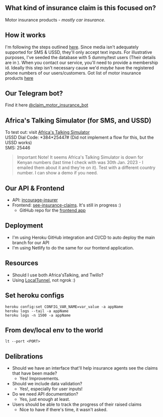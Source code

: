 ## What kind of insurance claim is this focused on?
Motor insurance products - _mostly car insurance_.

## How it works
I'm following the steps outlined [here](https://mtek-services.com/knowledge-base/how-to-make-a-motor-vehicle-accident-or-damage-claim/). Since media isn't adequately supported for SMS & USSD, they'll only accept text inputs. For illustrative purposes, I've seeded the database with 5 dummy/test users (Their details are in ).
When you contact our service, you'll need to provide a membership id. Ideally this step isn't necessary cause we'd _maybe_ have the registered phone numbers of our users/customers. Got list of motor insurance products [here](https://www.cholainsurance.com/knowledge-center/car-insurance/the-different-types-of-motor-insurance)

## Our Telegram bot?
Find it here [@claim_motor_insurance_bot](http://t.me/claim_motor_insurance_bot)

## Africa's Talking Simulator (for SMS, and USSD)
To test out: visit [Africa's Talking Simulator](https://simulator.africastalking.com:1517/)  
USSD Dial Code: \*384\*25447#  (Did not implement a flow for this, but the USSD works)  
SMS: 25446  
> Important Note! It seems Africa's Talking Simulator is down for Kenyan numbers (last time I check with was 30th Jan. 2023 - I emailed them about it and they're on it). Test with a different country number. I can show a demo if you need.

## Our API & Frontend
* API: [incourage-insurer](https://incourage-insurer.herokuapp.com/)  
* Frontend: [see-insurance-claims](https://see-insurance-claims.netlify.app/). It's still in progress :)  
    * GitHub repo for the [frontend app](https://github.com/wachukxs/see-insure-claims)


## Deployment
* I'm using Heroku GitHub integration and CI/CD to auto deploy the main branch for our API
* I'm using Netlify to do the same for our frontend application.

## Resources
* Should I use both Africa'sTalking, and Twillo?
* Using [LocalTunnel](https://localtunnel.github.io/www/), not ngrok :)


## Set heroku configs
```heroku config:set CONFIG_VAR_NAME=var_value -a appName```  
```heroku logs --tail -a appName```  
```heroku logs -n 1500 -a appName```   

## From dev/local env to the world
```lt --port <PORT>```

## Delibrations
* Should we have an interface that'll help insurance agents see the claims that have been made?
    * Yes! Improvements.
* Should we include data validation?
    * Yes!, especially for user inputs!
* Do we need API documentation?
    * Yes, just enough at least.
* Users should be able to track the progress of their raised claims
    * Nice to have if there's time, it wasn't asked.